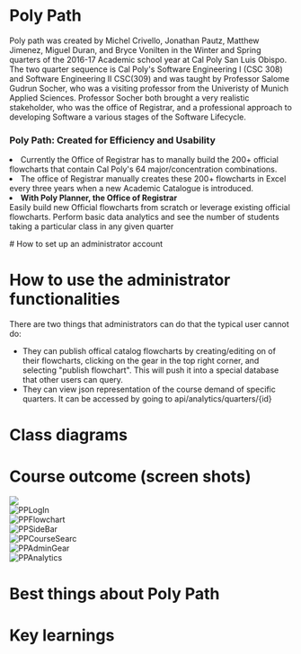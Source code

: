 # Poly Path
<p> 
  Poly path was created by Michel Crivello, Jonathan Pautz, Matthew Jimenez, Miguel Duran, and Bryce Vonilten in the Winter   and Spring quarters of the 2016-17 Academic school year at Cal Poly San Luis Obispo. The two quarter sequence is Cal Poly's Software Engineering I (CSC 308) and Software Engineering II CSC(309) and was taught by Professor Salome Gudrun Socher, who was a visiting professor from the Univeristy of Munich Applied Sciences. Professor Socher both brought a very realistic stakeholder, who was the office of Registrar, and a professional approach to developing Software a various stages of the Software Lifecycle.
</p>
 
<div>
   <h3>Poly Path: Created for Efficiency and Usability</h3>
   <li>
    Currently the Office of Registrar has to manally build the 200+ official flowcharts that contain Cal Poly's 64  major/concentration combinations. 
   </li>
   <li>
    The office of Registrar manually creates these 200+ flowcharts in Excel every three years when a new Academic Catalogue is introduced.
   </li>
   <li>
     <strong>With Poly Planner, the Office of Registrar</strong>
   </li 
   <li>
      Easily build new Official flowcharts from scratch or leverage existing official flowcharts.
    </li
    </li>
      Perform basic data analytics and see the number of students taking a particular class in any given quarter
    </li>
  </p>
</div>
# How to set up an administrator account

# How to use the administrator functionalities 
There are two things that administrators can do that the typical user cannot do:
* They can publish offical catalog flowcharts by creating/editing on of their flowcharts, clicking on the gear in the top right corner, and selecting  "publish flowchart". This will push it into a special database that other users can query. 
* They can view json representation of the course demand of specific quarters. It can be accessed by going to api/analytics/quarters/{id}

# Class diagrams

# Course outcome (screen shots)
 <img src="https://github.com/cpe308-309/polypath/blob/master/docs/PolyPathLogIn.png"> <br>
![PPLogIn](https://github.com/cpe308-309/polypath/blob/master/docs/PolyPathLogIn.png)<br>
![PPFlowchart](https://github.com/cpe308-309/polypath/blob/master/docs/FlowchartPage.png)<br>
![PPSideBar](https://github.com/cpe308-309/polypath/blob/master/docs/PolyPathSideBar.png)<br>
![PPCourseSearc](https://github.com/cpe308-309/polypath/blob/master/docs/PolyPathCourseSearch.png)<br>
![PPAdminGear](https://github.com/cpe308-309/polypath/blob/master/docs/PolyPathAdminGear.png)<br>
![PPAnalytics](https://github.com/cpe308-309/polypath/blob/master/docs/PolyPathAnalytics%20.png)<br>

# Best things about Poly Path

# Key learnings 
